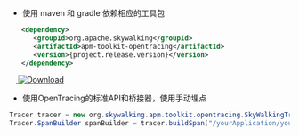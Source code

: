 * 使用 maven 和 gradle 依赖相应的工具包
```xml
   <dependency>
      <groupId>org.apache.skywalking</groupId>
      <artifactId>apm-toolkit-opentracing</artifactId>
      <version>{project.release.version}</version>
   </dependency>
```

&nbsp;&nbsp;&nbsp;[ ![Download](https://api.bintray.com/packages/wu-sheng/skywalking/org.skywalking.apm-toolkit-opentracing/images/download.svg) ](https://bintray.com/wu-sheng/skywalking/org.skywalking.apm-toolkit-opentracing/_latestVersion)

* 使用OpenTracing的标准API和桥接器，使用手动埋点
```java
Tracer tracer = new org.skywalking.apm.toolkit.opentracing.SkyWalkingTracer();
Tracer.SpanBuilder spanBuilder = tracer.buildSpan("/yourApplication/yourService");

```
